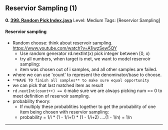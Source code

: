  
 
 
## Reservior Sampling (1)
**0. [398. Random Pick Index.java](https://github.com/awangdev/LintCode/blob/master/Java/398.%20Random%20Pick%20Index.java)**      Level: Medium      Tags: [Reservior Sampling]
      

#### Reservior sampling
- Random choose: think about reservoir sampling. https://www.youtube.com/watch?v=A1iwzSew5QY
    - Use random generator rd.nextInt(x) pick integer between [0, x)
    - try all numbers, when target is met, we want to model reservoir sampling:
    - item was chosen out of i samples, and all other samples are failed.
- where we can use 'count' to represent the denominator/base to choose.
- `**HAVE TO finish all samples** to make sure equal opportunity`
- we can pick that last matched item as result
- `rd.nextInt(count++) == 0` make sure we are always picking num == 0 to meet definition of reservoir sampling.
- probability theory:
    - If multiply these probablities together to get the probability of one item being chosen with reservior sampling:
    - probability = 1/i * (1 - 1/i+1) * (1 - 1/i+2) ....(1 - 1/n) = 1/n




---

